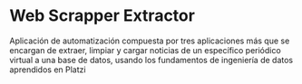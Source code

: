 # Web Scrapper Extractor
Aplicación de automatización compuesta por tres aplicaciones más que se encargan de extraer, limpiar y cargar noticias de un específico periódico virtual a una base de datos, usando los fundamentos de ingeniería de datos aprendidos en Platzi